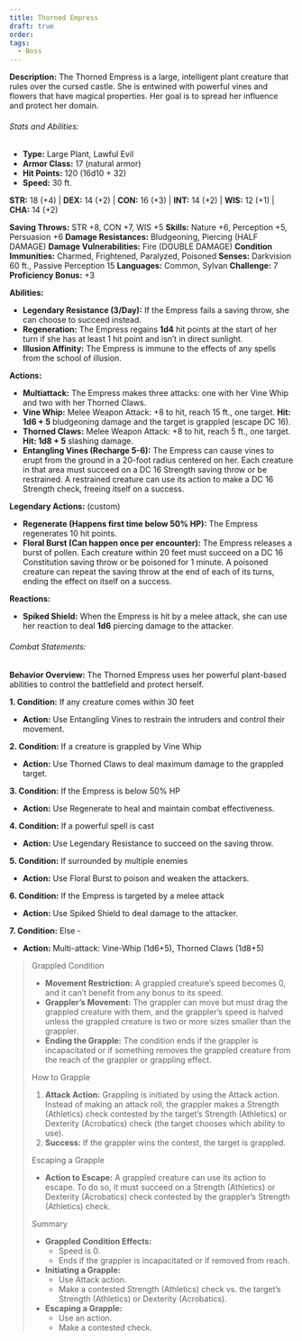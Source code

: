 ```yaml
---
title: Thorned Empress
draft: true
order: 
tags:
  - Boss
---
```

**Description:** The Thorned Empress is a large, intelligent plant creature that rules over the cursed castle. She is entwined with powerful vines and flowers that have magical properties. Her goal is to spread her influence and protect her domain.

###### Stats and Abilities:
- **Type:** Large Plant, Lawful Evil
- **Armor Class:** 17 (natural armor)
- **Hit Points:** 120 (16d10 + 32)
- **Speed:** 30 ft.

**STR:** 18 (+4) | **DEX:** 14 (+2) | **CON:** 16 (+3) | **INT:** 14 (+2) | **WIS:** 12 (+1) | **CHA:** 14 (+2)

**Saving Throws:** STR +8, CON +7, WIS +5
**Skills:** Nature +6, Perception +5, Persuasion +6
**Damage Resistances:** Bludgeoning, Piercing (HALF DAMAGE)
**Damage Vulnerabilities:** Fire  (DOUBLE DAMAGE)
**Condition Immunities:** Charmed, Frightened, Paralyzed, Poisoned
**Senses:** Darkvision 60 ft., Passive Perception 15
**Languages:** Common, Sylvan
**Challenge:** 7
**Proficiency Bonus:** +3

**Abilities:**
- **Legendary Resistance (3/Day):** If the Empress fails a saving throw, she can choose to succeed instead.
- **Regeneration:** The Empress regains **1d4** hit points at the start of her turn if she has at least 1 hit point and isn’t in direct sunlight.
- **Illusion Affinity:** The Empress is immune to the effects of any spells from the school of illusion.

**Actions:**
- **Multiattack:** The Empress makes three attacks: one with her Vine Whip and two with her Thorned Claws.
- **Vine Whip:** Melee Weapon Attack: +8 to hit, reach 15 ft., one target. **Hit: 1d6 + 5** bludgeoning damage and the target is grappled (escape DC 16).
- **Thorned Claws:** Melee Weapon Attack: +8 to hit, reach 5 ft., one target. **Hit:  1d8 + 5** slashing damage.
- **Entangling Vines (Recharge 5-6):** The Empress can cause vines to erupt from the ground in a 20-foot radius centered on her. Each creature in that area must succeed on a DC 16 Strength saving throw or be restrained. A restrained creature can use its action to make a DC 16 Strength check, freeing itself on a success.

**Legendary Actions:** (custom)
- **Regenerate (Happens first time below 50% HP):** The Empress regenerates 10 hit points.
- **Floral Burst (Can happen once per encounter):** The Empress releases a burst of pollen. Each creature within 20 feet must succeed on a DC 16 Constitution saving throw or be poisoned for 1 minute. A poisoned creature can repeat the saving throw at the end of each of its turns, ending the effect on itself on a success.

**Reactions:**
- **Spiked Shield:** When the Empress is hit by a melee attack, she can use her reaction to deal **1d6** piercing damage to the attacker.

###### Combat Statements:
**Behavior Overview:** The Thorned Empress uses her powerful plant-based abilities to control the battlefield and protect herself.

**1. Condition:** If any creature comes within 30 feet
   - **Action:** Use Entangling Vines to restrain the intruders and control their movement.

**2. Condition:** If a creature is grappled by Vine Whip
   - **Action:** Use Thorned Claws to deal maximum damage to the grappled target.

**3. Condition:** If the Empress is below 50% HP
   - **Action:** Use Regenerate to heal and maintain combat effectiveness.

**4. Condition:** If a powerful spell is cast
   - **Action:** Use Legendary Resistance to succeed on the saving throw.

**5. Condition:** If surrounded by multiple enemies
   - **Action:** Use Floral Burst to poison and weaken the attackers.

**6. Condition:** If the Empress is targeted by a melee attack
   - **Action:** Use Spiked Shield to deal damage to the attacker.

**7. Condition:** Else - 
   - **Action:** Multi-attack: Vine-Whip (1d6+5), Thorned Claws (1d8+5)



>  Grappled Condition
> - **Movement Restriction:** A grappled creature’s speed becomes 0, and it can’t benefit from any bonus to its speed.
> - **Grappler’s Movement:** The grappler can move but must drag the grappled creature with them, and the grappler’s speed is halved unless the grappled creature is two or more sizes smaller than the grappler.
> - **Ending the Grapple:** The condition ends if the grappler is incapacitated or if something removes the grappled creature from the reach of the grappler or grappling effect.
> 
>  How to Grapple
> 1. **Attack Action:** Grappling is initiated by using the Attack action. Instead of making an attack roll, the grappler makes a Strength (Athletics) check contested by the target’s Strength (Athletics) or Dexterity (Acrobatics) check (the target chooses which ability to use).
> 2. **Success:** If the grappler wins the contest, the target is grappled.
> 
>  Escaping a Grapple
> - **Action to Escape:** A grappled creature can use its action to escape. To do so, it must succeed on a Strength (Athletics) or Dexterity (Acrobatics) check contested by the grappler’s Strength (Athletics) check.
> 
>  Summary
> - **Grappled Condition Effects:**
>   - Speed is 0.
>   - Ends if the grappler is incapacitated or if removed from reach.
> - **Initiating a Grapple:**
>   - Use Attack action.
>   - Make a contested Strength (Athletics) check vs. the target’s Strength (Athletics) or Dexterity (Acrobatics).
> - **Escaping a Grapple:**
>   - Use an action.
>   - Make a contested check.


